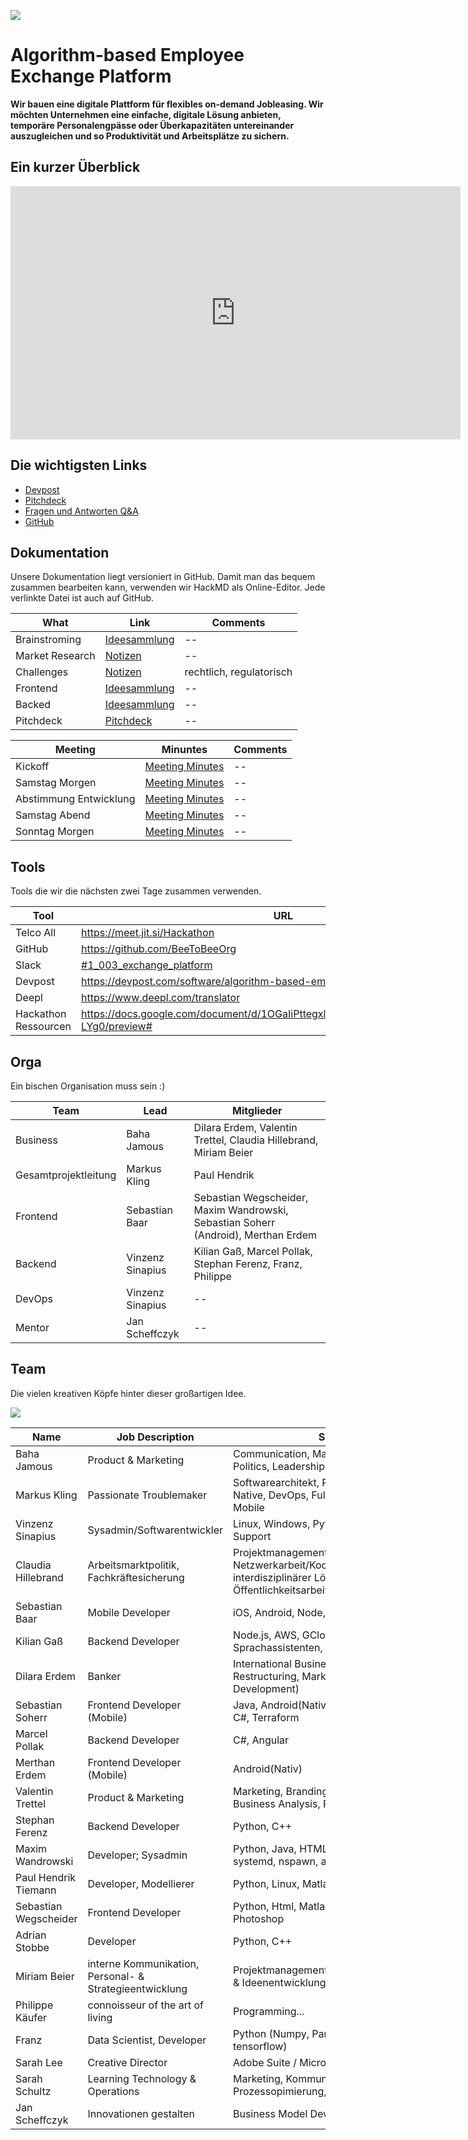 ![](https://i.imgur.com/j85Z03e.png)

# Algorithm-based Employee Exchange Platform

**Wir bauen eine digitale Plattform für flexibles on-demand Jobleasing. Wir möchten Unternehmen eine einfache, digitale Lösung anbieten, temporäre Personalengpässe oder Überkapazitäten untereinander auszugleichen und so Produktivität und Arbeitsplätze zu sichern.**

## Ein kurzer Überblick

<p>
<iframe width="720" height="405" src="https://www.youtube.com/embed/fmMYhITmLzg" frameborder="0" allow="accelerometer; autoplay; encrypted-media; gyroscope; picture-in-picture" allowfullscreen></iframe>
</p>

## Die wichtigsten Links
* [Devpost](https://devpost.com/software/algorithm-based-employee-exchange-platform)
* [Pitchdeck](https://github.com/BeeToBeeOrg/docs/blob/master/BeeToBee_final.pdf)
* [Fragen und Antworten Q&A](https://hackmd.io/@mskg/rJrkK3EIU/edit)
* [GitHub](https://github.com/BeeToBeeOrg)


## Dokumentation

Unsere Dokumentation liegt versioniert in GitHub. Damit man das bequem zusammen bearbeiten kann, verwenden wir HackMD als Online-Editor. Jede verlinkte Datei ist auch auf GitHub. 

| What | Link | Comments 
| -------- | -------- | -------- |
| Brainstroming | [Ideesammlung](https://hackmd.io/@mskg/BkZx7RGIU/edit) | --
| Market Research | [Notizen](https://hackmd.io/@mskg/HysxVAz88/edit) | --
| Challenges | [Notizen](https://hackmd.io/@mskg/rJV8NAMUL/edit) | rechtlich, regulatorisch
| Frontend | [Ideesammlung](https://hackmd.io/@mskg/HyFWRCfLU/edit) | --
| Backed | [Ideesammlung](https://hackmd.io/@mskg/ryIjCRM8I/edit) | --
| Pitchdeck | [Pitchdeck](https://github.com/BeeToBeeOrg/docs/raw/master/BeeToBee_final.pptx) | -- 


| Meeting | Minuntes | Comments 
| -------- | -------- | -------- |
| Kickoff | [Meeting Minutes](https://hackmd.io/@mskg/HkpzeRMII/edit) | --
| Samstag Morgen | [Meeting Minutes](https://hackmd.io/@mskg/BktcuCMIL/edit) | --
| Abstimmung Entwicklung | [Meeting Minutes](https://hackmd.io/asdBTS0zQuig5Yrf8jqj1Q?edit) | --
| Samstag Abend | [Meeting Minutes](https://hackmd.io/@mskg/BkoxGRm88/edit) | --
| Sonntag Morgen | [Meeting Minutes](https://hackmd.io/@mskg/ryZBuqEI8/edit) | --


## Tools

Tools die wir die nächsten zwei Tage zusammen verwenden. 

| Tool | URL
| -------- | -------- |
| Telco All | https://meet.jit.si/Hackathon
| GitHub | https://github.com/BeeToBeeOrg
| Slack | [#1_003_exchange_platform](https://wirvsvirus.slack.com/archives/G010FSEDDM3)
| Devpost | https://devpost.com/software/algorithm-based-employee-exchange-platform
| Deepl | https://www.deepl.com/translator
| Hackathon Ressourcen | https://docs.google.com/document/d/1OGaIiPttegxlG7O0MOlluhlfUoHWOspfLxIvcD-LYg0/preview# |


## Orga

Ein bischen Organisation muss sein :)

| Team | Lead | Mitglieder
| ------------- | ---------------- | ------ |
| Business      | Baha Jamous      | Dilara Erdem, Valentin Trettel, Claudia Hillebrand, Miriam Beier |
| Gesamtprojektleitung | Markus Kling     | Paul Hendrik |
| Frontend      | Sebastian Baar   | Sebastian Wegscheider, Maxim Wandrowski, Sebastian Soherr (Android), Merthan Erdem |
| Backend       | Vinzenz Sinapius | Kilian Gaß, Marcel Pollak, Stephan Ferenz, Franz, Philippe |
| DevOps        | Vinzenz Sinapius | -- |
| Mentor        | Jan Scheffczyk   | --


## Team

Die vielen kreativen Köpfe hinter dieser großartigen Idee.

![](https://i.imgur.com/sHHs8p7.jpg)


| Name                  | Job Description             | Skills |
| --------------------- | --------------------------- | ------ |
| Baha Jamous           | Product & Marketing         | Communication, Marketing, Branding, Politics, Leadership, VC |
| Markus Kling          | Passionate Troublemaker     | Softwarearchitekt, Projektleiter, Digital Native, DevOps, FullStack, AWS, Azure, Mobile |
| Vinzenz Sinapius      | Sysadmin/Softwarentwickler  | Linux, Windows, Python, C#, Ansible, IT-Support |
| Claudia Hillebrand    | Arbeitsmarktpolitik, Fachkräftesicherung |  Projektmanagement, SGB II/III, Netzwerkarbeit/Koordination/Entwicklung interdisziplinärer Lösungen, Öffentlichkeitsarbeit | 
| Sebastian Baar        | Mobile Developer            | iOS, Android, Node, Google Firebase |
| Kilian Gaß            | Backend Developer           | Node.js, AWS, GCloud, Backend, Sprachassistenten, MYSQL, PostgreSQL |
| Dilara Erdem          | Banker                      | International Business (Finance, Restructuring, Market Research, HR Development) |
| Sebastian Soherr      | Frontend Developer (Mobile) | Java, Android(Nativ), Google Firebase, C#, Terraform
| Marcel Pollak         | Backend Developer           | C#, Angular
| Merthan Erdem         | Frontend Developer (Mobile) | Android(Nativ) 
| Valentin Trettel      | Product & Marketing         | Marketing, Branding, Market Research, Business Analysis, Projektmanagement |
| Stephan Ferenz        | Backend Developer           | Python, C++ |
| Maxim Wandrowski      | Developer; Sysadmin         | Python, Java, HTML/CSS/JS; Linux, systemd, nspawn, apache |
| Paul Hendrik Tiemann  | Developer, Modellierer      | Python, Linux, Matlab, Java, (SQL)|
| Sebastian Wegscheider | Frontend Developer          | Python, Html, Matlab, Indesign, Photoshop |
| Adrian Stobbe         | Developer                   | Python, C++|
| Miriam Beier          | interne Kommunikation, Personal- & Strategieentwicklung | Projektmanagement, Prozessoptimierung & Ideenentwicklung (Desgin Thinking)
| Philippe Käufer       | connoisseur of the art of living | Programming... 
| Franz                 | Data Scientist, Developer   | Python (Numpy, Pandas, sklearn, tensorflow) |
| Sarah Lee             | Creative Director | Adobe Suite / Microsoft Office
| Sarah Schultz         | Learning Technology & Operations | Marketing, Kommunikation, Ideen, Prozessopimierung, kein Coding ;) |
| Jan Scheffczyk        | Innovationen gestalten      | Business Model Development, Innovation
